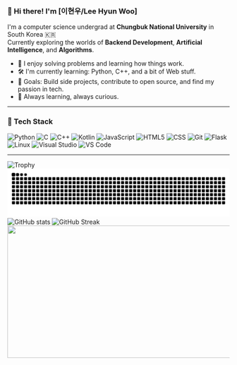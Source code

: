 ### 👋 Hi there! I'm [이현우/Lee Hyun Woo]

I'm a computer science undergrad at **Chungbuk National University** in South Korea 🇰🇷  
Currently exploring the worlds of **Backend Development**, **Artificial Intelligence**, and **Algorithms**.

- 🧠 I enjoy solving problems and learning how things work.
- 🛠️ I'm currently learning: Python, C++, and a bit of Web stuff.
- 🎯 Goals: Build side projects, contribute to open source, and find my passion in tech.
- 🌱 Always learning, always curious.

---

### 🧰 Tech Stack
![Python](https://img.shields.io/badge/-Python-3776AB?style=flat&logo=python&logoColor=white)
![C](https://img.shields.io/badge/-C-A8B9CC?style=flat&logo=c&logoColor=white)
![C++](https://img.shields.io/badge/-C++-00599C?style=flat&logo=c%2B%2B&logoColor=white)
![Kotlin](https://img.shields.io/badge/-Kotlin-0095D5?style=flat&logo=kotlin&logoColor=white)
![JavaScript](https://img.shields.io/badge/-JavaScript-F7DF1E?style=flat&logo=JavaScript&logoColor=white)
![HTML5](https://img.shields.io/badge/-HTML5-E34F26?style=flat&logo=html5&logoColor=white)
![CSS](https://img.shields.io/badge/-CSS3-1572B6?style=flat&logo=css3&logoColor=white)
![Git](https://img.shields.io/badge/-Git-F05032?style=flat&logo=git&logoColor=white)
![Flask](https://img.shields.io/badge/-Flask-000000?style=flat&logo=flask&logoColor=white)
![Linux](https://img.shields.io/badge/-Linux-FCC624?style=flat&logo=linux&logoColor=black)
![Visual Studio](https://img.shields.io/badge/-Visual%20Studio-5C2D91?style=flat&logo=visual-studio&logoColor=white)
![VS Code](https://img.shields.io/badge/-VS%20Code-007ACC?style=flat&logo=visual-studio-code&logoColor=white)


---
![Trophy](https://github-profile-trophy.vercel.app/?username=cbnuLeehyunwoo&theme=onestar&no-frame=true&margin-w=4&margin-h=4)
![snake gif](https://github.com/cbnuLeehyunwoo/cbnuLeehyunwoo/blob/output/github-contribution-grid-snake.svg)
![GitHub stats](https://github-readme-stats.vercel.app/api?username=cbnuLeehyunwoo&show_icons=true&theme=tokyonight)
![GitHub Streak](https://streak-stats.demolab.com?user=cbnuLeehyunwoo&theme=tokyonight)
<a href="https://www.solve-nyang.com"><img src="https://api.solve-nyang.com/compose/henow123" width="600" height="300"/></a>
<!--
**cbnuLeehyunwoo/cbnuLeehyunwoo** is a ✨ _special_ ✨ repository because its `README.md` (this file) appears on your GitHub profile.


Here are some ideas to get you started:

- 🔭 I’m currently working on ...
- 🌱 I’m currently learning ...
- 👯 I’m looking to collaborate on ...
- 🤔 I’m looking for help with ...
- 💬 Ask me about ...
- 📫 How to reach me: ...
- 😄 Pronouns: ...
- ⚡ Fun fact: ...
-->

